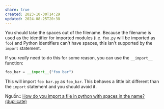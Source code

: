 ```yaml
---
share: true
created: 2023-10-30T14:29
updated: 2024-08-25T20:38
---
```


You should take the spaces out of the filename. Because the filename is used as the identifier for imported modules (i.e. `foo.py` will be imported as `foo`) and Python identifiers can't have spaces, this isn't supported by the `import` statement.

If you _really_ need to do this for some reason, you can use the `__import__` function:

```python
foo_bar = __import__("foo bar")
```

This will import `foo bar.py` as `foo_bar`. This behaves a little bit different than the `import` statement and you should avoid it.

Nguồn:: [How do you import a file in python with spaces in the name? (duplicate)](https://stackoverflow.com/a/9123555/3416774)
